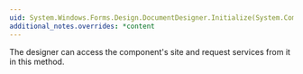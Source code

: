 ```yaml
---
uid: System.Windows.Forms.Design.DocumentDesigner.Initialize(System.ComponentModel.IComponent)
additional_notes.overrides: *content
---
```


<p>The designer can access the component's site and request services from it in this method.</p>


